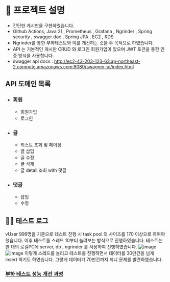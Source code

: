 # 🙌 프로젝트 설명
- 간단한 게시판을 구현하였습니다.
- Github Actions, Java 21 , Prometheus , Grafana , Ngrinder , Spring security , swagger doc , Spring JPA , EC2 , RDS
- Ngrinder를 통한 부하테스트와 이를 개선하는 것을 주 목적으로 하였습니다.
- API 는 기본적인 게시판 CRUD 와 로그인 회원가입이 있으며 JWT 토큰을 통한 인증 방식을 사용합니다.
- swagger api docs : http://ec2-43-203-123-63.ap-northeast-2.compute.amazonaws.com:8080/swagger-ui/index.html

## API 도메인 목록
- ### 회원
  - 회원가입
  - 로그인
- ### 글
  - 리스트 조회 및 페이징
  - 글 삽입
  - 글 수정
  - 글 삭제
  - 글 detail 조회 with 댓글
- ### 댓글
  -  삽입
  -  수정

## 🙋‍♀️ 테스트 로그
vUser 999명을 기준으로 테스트 진행 시 task pool 의 사이즈를 170 이상으로 하여야 했습니다.
이후 테스트를 스레드 10부터 늘려보는 방식으로 진행하였습니다.
테스트는 한 대의 로컬PC에 server, db , ngrinder 를 사용하여 진행하였습니다.
![image](https://github.com/user-attachments/assets/e91d114a-d115-4d61-a9d3-ba762a6f3361)
![image](https://github.com/user-attachments/assets/02bef0cd-c8e9-4c05-8a6a-108986cbc08d)
이렇게 스레드를 늘리고 테스트를 진행하면서 데이터를 30만건을 넘게 insert 하기도 하였습니다.
그렇게 데이터가 70만건까지 되니 문제를 발견하였습니다.

### [부하 테스트 성능 개선 과정](https://desert-elk-95d.notion.site/4e04fa73404d4cd8897b47eb08f75729?pvs=4)
